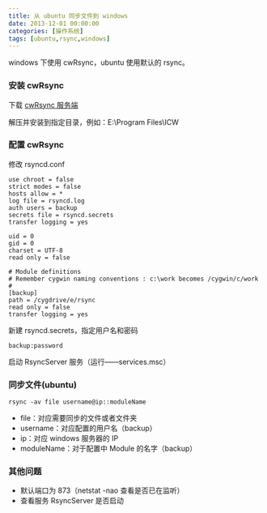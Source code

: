 ```yaml
---
title: 从 ubuntu 同步文件到 windows
date: 2013-12-01 00:00:00
categories: [操作系统]
tags: [ubuntu,rsync,windows]
---
```


windows 下使用 cwRsync，ubuntu 使用默认的 rsync。

### 安装 cwRsync

下载 [cwRsync 服务端](https://www.itefix.no/i2/cwrsync)

解压并安装到指定目录，例如：E:\Program Files\ICW

### 配置 cwRsync

修改 rsyncd.conf
```
use chroot = false
strict modes = false
hosts allow = *
log file = rsyncd.log
auth users = backup
secrets file = rsyncd.secrets
transfer logging = yes

uid = 0
gid = 0
charset = UTF-8
read only = false

# Module definitions
# Remember cygwin naming conventions : c:\work becomes /cygwin/c/work
#
[backup]
path = /cygdrive/e/rsync
read only = false
transfer logging = yes
```

新建 rsyncd.secrets，指定用户名和密码
```
backup:password
```

启动 RsyncServer 服务（运行——services.msc）

### 同步文件(ubuntu)

```
rsync -av file username@ip::moduleName
```
* file：对应需要同步的文件或者文件夹
* username：对应配置的用户名（backup）
* ip：对应 windows 服务器的 IP
* moduleName：对于配置中 Module 的名字（backup）

### 其他问题

* 默认端口为 873（netstat -nao 查看是否已在监听）
* 查看服务 RsyncServer 是否启动
